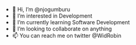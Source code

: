 - 👋 Hi, I’m @njogumburu
- 👀 I’m interested in Development
- 🌱 I’m currently learning Software Development
- 💞️ I’m looking to collaborate on anything
- 📫 You can reach me on twitter @WidRobin

<!---
njogumburu/njogumburu is a ✨ special ✨ repository because its `README.md` (this file) appears on your GitHub profile.
You can click the Preview link to take a look at your changes.
--->
